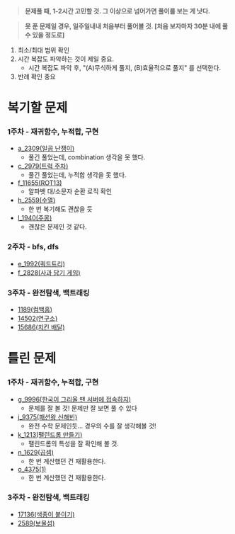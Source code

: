 > **문제풀 때, 1-2시간 고민할 것. 그 이상으로 넘어가면 풀이를 보는 게 낫다.**

> **못 푼 문제일 경우, 일주일내내 처음부터 풀어볼 것. [처음 보자마자 30분 내에 풀 수 있을 정도로]**

1. 최소/최대 범위 확인
2. 시간 복잡도 파악하는 것이 제일 중요.
    - 시간 복잡도 파악 후, "(A)무식하게 풀지, (B)효율적으로 풀지" 를 선택한다.
3. 반례 확인 중요

# 복기할 문제

### 1주차 - 재귀함수, 누적합, 구현

- [a_2309(일곱 난쟁이)](https://www.acmicpc.net/problem/2309)
    - 풀긴 풀었는데, combination 생각을 못 했다.
- [c_2979(트럭 주차)](https://www.acmicpc.net/problem/2979)
    - 풀긴 풀었는데, 누적합 생각을 못 했다.
- [f_11655(ROT13)](https://www.acmicpc.net/problem/11655)
    - 알파벳 대/소문자 순환 로직 확인
- [h_2559(수열)](https://www.acmicpc.net/problem/2559)
    - 한 번 복기해도 괜찮을 듯
- [l_1940(주몽)](https://www.acmicpc.net/problem/1940)
    - 괜찮은 문제인 것 같다.

### 2주차 - bfs, dfs

- [e_1992(쿼드트리)](https://www.acmicpc.net/problem/1992)
- [f_2828(사과 담기 게임)](https://www.acmicpc.net/problem/2828)

### 3주차 - 완전탐색, 백트래킹

- [1189(컴백홈)](https://www.acmicpc.net/problem/1189)
- [14502(연구소)](https://www.acmicpc.net/problem/14502)
- [15686(치킨 배달)](https://www.acmicpc.net/problem/15686)

# 틀린 문제

### 1주차 - 재귀함수, 누적합, 구현

- [g_9996(한국이 그리울 땐 서버에 접속하지)](https://www.acmicpc.net/problem/9996)
    - 문제를 잘 볼 것! 문제만 잘 보면 풀 수 있다
- [j_9375(패션왕 신해빈)](https://www.acmicpc.net/problem/9375)
    - 완전 수학 문제인듯... 경우의 수를 잘 생각해볼 것!
- [k_1213(팰린드롬 만들기)](https://www.acmicpc.net/problem/1213)
    - 팰린드롬의 특성을 잘 확인해 볼 것.
- [n_1629(곱셈)](https://www.acmicpc.net/problem/1629)
    - 한 번 계산했던 건 재활용한다.
- [o_4375(1)](https://www.acmicpc.net/problem/4375)
    - 한 번 계산했던 건 재활용한다.

### 3주차 - 완전탐색, 백트래킹

- [17136(색종이 붙이기)](https://www.acmicpc.net/problem/17136)
- [2589(보물섬)](https://www.acmicpc.net/problem/2589)
